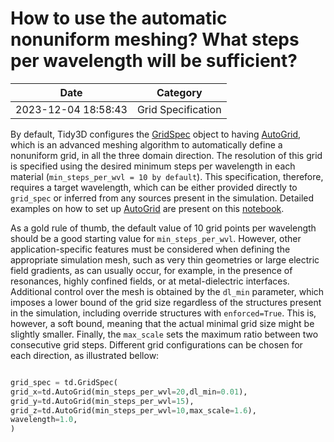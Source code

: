 # How to use the automatic nonuniform meshing? What steps per wavelength will be sufficient?

| Date       | Category    |
|------------|-------------|
| 2023-12-04 18:58:43 | Grid Specification |


By default, Tidy3D configures the [GridSpec](https://docs.flexcompute.com/projects/tidy3d/en/latest/api/_autosummary/tidy3d.GridSpec.html) object to having [AutoGrid](https://docs.flexcompute.com/projects/tidy3d/en/latest/api/_autosummary/tidy3d.AutoGrid.html), which is an advanced meshing algorithm to automatically define a nonuniform grid, in all the three domain direction. The resolution of this grid is specified using the desired minimum steps per wavelength in each material (`min_steps_per_wvl = 10 by default`). This specification, therefore, requires a target wavelength, which can be either provided directly to `grid_spec` or inferred from any sources present in the simulation. Detailed examples on how to set up [AutoGrid](https://docs.flexcompute.com/projects/tidy3d/en/latest/api/_autosummary/tidy3d.AutoGrid.html) are present on this [notebook](https://www.flexcompute.com/tidy3d/examples/notebooks/AutoGrid/).

As a gold rule of thumb, the default value of 10 grid points per wavelength should be a good starting value for `min_steps_per_wvl`. However, other application-specific features must be considered when defining the appropriate simulation mesh, such as very thin geometries or large electric field gradients, as can usually occur, for example, in the presence of resonances, highly confined fields, or at metal-dielectric interfaces. Additional control over the mesh is obtained by the `dl_min` parameter, which imposes a lower bound of the grid size regardless of the structures present in the simulation, including override structures with `enforced=True`. This is, however, a soft bound, meaning that the actual minimal grid size might be slightly smaller. Finally, the `max_scale` sets the maximum ratio between two consecutive grid steps. Different grid configurations can be chosen for each direction, as illustrated bellow:



```python

grid_spec = td.GridSpec(
grid_x=td.AutoGrid(min_steps_per_wvl=20,dl_min=0.01),
grid_y=td.AutoGrid(min_steps_per_wvl=15),
grid_z=td.AutoGrid(min_steps_per_wvl=10,max_scale=1.6),
wavelength=1.0,
)

```


